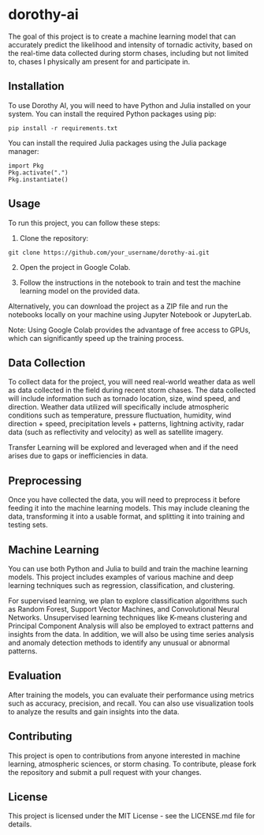 # **dorothy-ai**

The goal of this project is to create a machine learning model that can accurately predict the likelihood and intensity of tornadic activity, based on the real-time data collected during storm chases, including but not limited to, chases I physically am present for and participate in.

## **Installation**

To use Dorothy AI, you will need to have Python and Julia installed on your system. You can install the required Python packages using pip:

```
pip install -r requirements.txt
```

You can install the required Julia packages using the Julia package manager:

```
import Pkg
Pkg.activate(".")
Pkg.instantiate()
```


## **Usage**

To run this project, you can follow these steps:

1. Clone the repository:
```
git clone https://github.com/your_username/dorothy-ai.git
```
2. Open the project in Google Colab.

3. Follow the instructions in the notebook to train and test the machine learning model on the provided data.

Alternatively, you can download the project as a ZIP file and run the notebooks locally on your machine using Jupyter Notebook or JupyterLab.

Note: Using Google Colab provides the advantage of free access to GPUs, which can significantly speed up the training process.


## **Data Collection**

To collect data for the project, you will need real-world weather data as well as data collected in the field during recent storm chases. The data collected will include information such as tornado location, size, wind speed, and direction. Weather data utilized will specifically include atmospheric conditions such as temperature, pressure fluctuation, humidity, wind direction + speed, precipitation levels + patterns, lightning activity, radar data (such as reflectivity and velocity) as well as satellite imagery.

Transfer Learning will be explored and leveraged when and if the need arises due to gaps or inefficiencies in data.


## **Preprocessing**

Once you have collected the data, you will need to preprocess it before feeding it into the machine learning models. This may include cleaning the data, transforming it into a usable format, and splitting it into training and testing sets.


## **Machine Learning**

You can use both Python and Julia to build and train the machine learning models. This project includes examples of various machine and deep learning techniques such as regression, classification, and clustering.

For supervised learning, we plan to explore classification algorithms such as Random Forest, Support Vector Machines, and Convolutional Neural Networks. Unsupervised learning techniques like K-means clustering and Principal Component Analysis will also be employed to extract patterns and insights from the data. In addition, we will also be using time series analysis and anomaly detection methods to identify any unusual or abnormal patterns.


## **Evaluation**

After training the models, you can evaluate their performance using metrics such as accuracy, precision, and recall. You can also use visualization tools to analyze the results and gain insights into the data.


## **Contributing**

This project is open to contributions from anyone interested in machine learning, atmospheric sciences, or storm chasing. To contribute, please fork the repository and submit a pull request with your changes.


## **License**

This project is licensed under the MIT License - see the LICENSE.md file for details.
